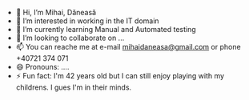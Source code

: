 - 👋 Hi, I’m Mihai, Dăneasă
- 👀 I’m interested in working in the IT domain
- 🌱 I’m currently learning Manual and Automated testing
- 💞️ I’m looking to collaborate on ...
- 📫 You can reache me at e-mail mihaidaneasa@gmail.com or phone +40721 374 071
- 😄 Pronouns: ....
- ⚡ Fun fact: I'm 42 years old but I can still enjoy playing with my childrens. I gues I'm in their minds.

<!---
mihaidaneasa/mihaidaneasa is a ✨ special ✨ repository because its `README.md` (this file) appears on your GitHub profile.
You can click the Preview link to take a look at your changes.
--->

